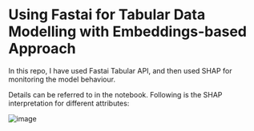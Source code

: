 
# Using Fastai for Tabular Data Modelling with Embeddings-based Approach

In this repo, I have used Fastai Tabular API, and then used SHAP for monitoring the model behaviour.


Details can be referred to in the notebook. Following is the SHAP interpretation for different attributes:


![image](https://user-images.githubusercontent.com/62832721/142352522-f4269b64-1425-4748-bc1a-6670ddc69eaa.png)
